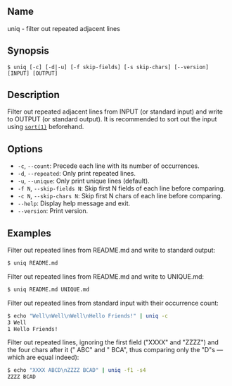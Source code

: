 ## Name

uniq - filter out repeated adjacent lines

## Synopsis

```**sh
$ uniq [-c] [-d|-u] [-f skip-fields] [-s skip-chars] [--version] [INPUT] [OUTPUT]
```

## Description

Filter out repeated adjacent lines from INPUT (or standard input) and write to OUTPUT (or standard output). It is recommended to sort out the input using [`sort(1)`](help://man/1/sort) beforehand.

## Options

* `-c`, `--count`: Precede each line with its number of occurrences.
* `-d`, `--repeated`: Only print repeated lines.
* `-u`, `--unique`: Only print unique lines (default).
* `-f N`, `--skip-fields N`: Skip first N fields of each line before comparing.
* `-c N`, `--skip-chars N`: Skip first N chars of each line before comparing.
* `--help`: Display help message and exit.
* `--version`: Print version.

## Examples

Filter out repeated lines from README.md and write to standard output:
```sh
$ uniq README.md
```

Filter out repeated lines from README.md and write to UNIQUE.md:
```sh
$ uniq README.md UNIQUE.md
```

Filter out repeated lines from standard input with their occurrence count:
```sh
$ echo "Well\nWell\nWell\nHello Friends!" | uniq -c
3 Well
1 Hello Friends!
```

Filter out repeated lines, ignoring the first field ("XXXX" and "ZZZZ") and the four chars after it (" ABC" and " BCA", thus comparing only the "D"s — which are equal indeed):
```sh
$ echo "XXXX ABCD\nZZZZ BCAD" | uniq -f1 -s4
ZZZZ BCAD
```

